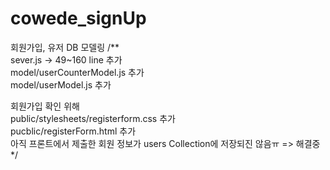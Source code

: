 # cowede_signUp
회원가입, 유저 DB 모델링
/**  
sever.js -> 49~160 line 추가   
model/userCounterModel.js 추가   
model/userModel.js  추가      

회원가입 확인 위해    
public/stylesheets/registerform.css 추가   
pucblic/registerForm.html 추가    
아직 프론트에서 제출한 회원 정보가 users Collection에 저장되진 않음ㅠ => 해결중  
*/
